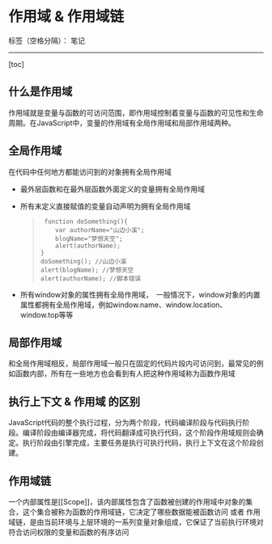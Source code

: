 ﻿# 作用域 & 作用域链

标签（空格分隔）： 笔记

---

[toc]
## 什么是作用域
作用域就是变量与函数的可访问范围，即作用域控制着变量与函数的可见性和生命周期。在JavaScript中，变量的作用域有全局作用域和局部作用域两种。

## 全局作用域
在代码中任何地方都能访问到的对象拥有全局作用域

 - 最外层函数和在最外层函数外面定义的变量拥有全局作用域
 - 所有末定义直接赋值的变量自动声明为拥有全局作用域

    >      function doSomething(){
    >         var authorName="山边小溪";
    >         blogName="梦想天空";
    >         alert(authorName);
    >     }
    >     doSomething(); //山边小溪
    >     alert(blogName); //梦想天空
    >     alert(authorName); //脚本错误

 - 所有window对象的属性拥有全局作用域，　一般情况下，window对象的内置属性都拥有全局作用域，例如window.name、window.location、window.top等等
 

## 局部作用域
和全局作用域相反，局部作用域一般只在固定的代码片段内可访问到，最常见的例如函数内部，所有在一些地方也会看到有人把这种作用域称为函数作用域

## 执行上下文 & 作用域 的区别
JavaScript代码的整个执行过程，分为两个阶段，代码编译阶段与代码执行阶段。编译阶段由编译器完成，将代码翻译成可执行代码，这个阶段作用域规则会确定。执行阶段由引擎完成，主要任务是执行可执行代码，执行上下文在这个阶段创建。

## 作用域链
一个内部属性是[[Scope]]，该内部属性包含了函数被创建的作用域中对象的集合，这个集合被称为函数的作用域链，它决定了哪些数据能被函数访问
或者
作用域链，是由当前环境与上层环境的一系列变量对象组成，它保证了当前执行环境对符合访问权限的变量和函数的有序访问
